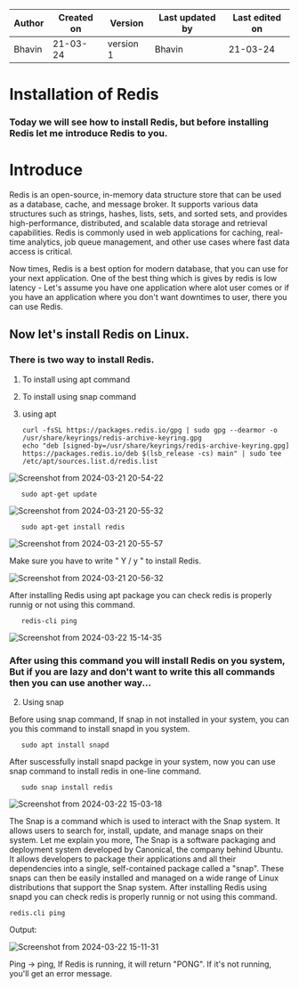 | Author | Created on | Version | Last updated by | Last edited on |
| ------ | ---------- | ------- | --------------- | -------------- |
| Bhavin    | 21-03-24   | version 1 | Bhavin         | 21-03-24       |

# Installation of Redis
### Today we will see how to install Redis, but before installing Redis let me introduce Redis to you.

# Introduce
Redis is an open-source, in-memory data structure store that can be used as a database, cache, and message broker. It supports various data structures such as strings, hashes, lists, sets, and sorted sets, and provides high-performance, distributed, and scalable data storage and retrieval capabilities. Redis is commonly used in web applications for caching, real-time analytics, job queue management, and other use cases where fast data access is critical.

Now times, Redis is a best option for modern database, that you can use for your next application. One of the best thing which is gives by redis is low latency - Let's assume you have one application where alot user comes or if you have an application where you don't want downtimes to user, there you can use Redis.

## Now let's install Redis on Linux.
### There is two way to install Redis.
1. To install using apt command
2. To install using snap command

1. using apt

       curl -fsSL https://packages.redis.io/gpg | sudo gpg --dearmor -o /usr/share/keyrings/redis-archive-keyring.gpg
       echo "deb [signed-by=/usr/share/keyrings/redis-archive-keyring.gpg] https://packages.redis.io/deb $(lsb_release -cs) main" | sudo tee /etc/apt/sources.list.d/redis.list

![Screenshot from 2024-03-21 20-54-22](https://github.com/Bhavin0099/snaatak/assets/153531232/887b5f0f-367c-4983-b8bb-578a00eb818b)

       sudo apt-get update

![Screenshot from 2024-03-21 20-55-32](https://github.com/Bhavin0099/snaatak/assets/153531232/9c38408d-1fb0-4a13-a95e-0f7df3d9cca2)

       sudo apt-get install redis

![Screenshot from 2024-03-21 20-55-57](https://github.com/Bhavin0099/snaatak/assets/153531232/65d3fd95-bde6-448e-8abc-500924c55d52)

Make sure you have to write " Y / y " to install Redis.

![Screenshot from 2024-03-21 20-56-32](https://github.com/Bhavin0099/snaatak/assets/153531232/989b7577-3915-4aff-9b72-e9a832419e14)

After installing Redis using apt package you can check redis is properly runnig or not using this command.

       redis-cli ping

![Screenshot from 2024-03-22 15-14-35](https://github.com/Bhavin0099/snaatak/assets/153531232/a1350acd-b2f4-4cea-ab5d-f08a17f27082)


### After using this command you will install Redis on you system, But if you are lazy and don't want to write this all commands then you can use another way...

2. Using snap

Before using snap command, If snap in not installed in your system, you can you this command to install snapd in you system.

       sudo apt install snapd

After suscessfully install snapd packge in your system, now you can use snap command to install redis in one-line command.

       sudo snap install redis
       
![Screenshot from 2024-03-22 15-03-18](https://github.com/Bhavin0099/snaatak/assets/153531232/6578c2f6-2f1a-4250-af51-b872ede1e5a1)

The Snap is a command which is used to interact with the Snap system. It allows users to search for, install, update, and manage snaps on their system. Let me explain you more, The Snap is a software packaging and deployment system developed by Canonical, the company behind Ubuntu. It allows developers to package their applications and all their dependencies into a single, self-contained package called a "snap". These snaps can then be easily installed and managed on a wide range of Linux distributions that support the Snap system.
After installing Redis using snapd you can check redis is properly runnig or not using this command.
   
    redis.cli ping

Output:

![Screenshot from 2024-03-22 15-11-31](https://github.com/Bhavin0099/snaatak/assets/153531232/6bdf79db-4638-4ae3-ba0b-0fcb945e7687)

Ping -> ping, If Redis is running, it will return "PONG". If it's not running, you'll get an error message.

